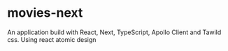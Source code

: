 # movies-next
An application build with React, Next, TypeScript, Apollo Client and Tawild css. Using react atomic design 

